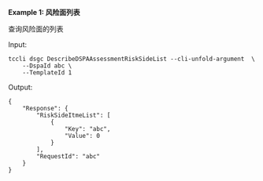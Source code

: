 **Example 1: 风险面列表**

查询风险面的列表

Input: 

```
tccli dsgc DescribeDSPAAssessmentRiskSideList --cli-unfold-argument  \
    --DspaId abc \
    --TemplateId 1
```

Output: 
```
{
    "Response": {
        "RiskSideItmeList": [
            {
                "Key": "abc",
                "Value": 0
            }
        ],
        "RequestId": "abc"
    }
}
```


